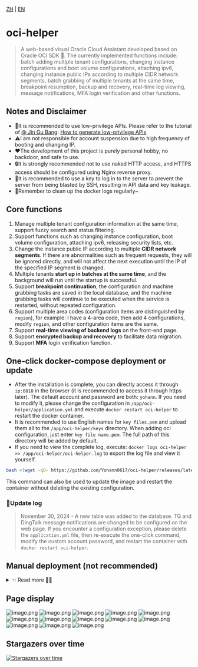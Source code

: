 [ZH](README.md) | [EN](README_EN.md)

# oci-helper

> A web-based visual Oracle Cloud Assistant developed based on Oracle OCI SDK 🐢. The currently implemented functions include: batch adding multiple tenant configurations, changing instance configurations and boot volume configurations, attaching ipv6, changing instance public IPs according to multiple CIDR network segments, batch grabbing of multiple tenants at the same time, breakpoint resumption, backup and recovery, real-time log viewing, message notifications, MFA login verification and other functions.

## Notes and Disclaimer

- 🔑It is recommended to use low-privilege APIs. Please refer to the tutorial of [@ Jin Gu Bang](https://t.me/jin_gubang): [How to generate 
  low-privilege APIs](https://telegra.ph/oralce-api-role-05-05)
- ⚠️I am not responsible for account suspension due to high frequency of booting and changing IP.
- ❤️The development of this project is purely personal hobby, no backdoor, and safe to use.
- 🔒It is strongly recommended not to use naked HTTP access, and HTTPS access should be configured using Nginx reverse proxy.
- 🔐It is recommended to use a key to log in to the server to prevent the server from being blasted by SSH, resulting in API data and key leakage.
- 📃Remember to clean up the docker logs regularly~

## Core functions

1. Manage multiple tenant configuration information at the same time, support fuzzy search and status filtering.
2. Support functions such as changing instance configuration, boot volume configuration, attaching ipv6, releasing security lists, etc.
3. Change the instance public IP according to multiple **CIDR network segments**. If there are abnormalities such as frequent requests, they will be ignored directly, and will not affect the next execution until the IP of the specified IP segment is changed.
4. Multiple tenants **start up in batches at the same time**, and the background will run until the startup is successful.
5. Support **breakpoint continuation**, the configuration and machine grabbing tasks are saved in the local database, and the machine grabbing tasks will continue to be executed when the service is restarted, without repeated configuration.
6. Support multiple area codes (configuration items are distinguished by `region`), for example: I have a 4-area code, then add 4 configurations, modify `region`, and other configuration items are the same.
7. Support **real-time viewing of backend logs** on the front-end page.
8. Support **encrypted backup and recovery** to facilitate data migration.
9. Support **MFA** login verification function.

## One-click docker-compose deployment or update

- After the installation is complete, you can directly access it through `ip:8818` in the browser (it is recommended to access it through https later). The default account and password are both: `yohann`.
  If you need to modify it, please change the configuration in `/app/oci-helper/application.yml` and execute `docker restart oci-helper` to restart the docker container.
- It is recommended to use English names for `key files.pem` and upload them all to the `/app/oci-helper/keys` directory. When adding oci configuration, just enter `key file name.pem`. The full path of this directory will be added by default.
- If you need to view the complete log, execute: `docker logs oci-helper >> /app/oci-helper/oci-helper.log` to export the log file and view it yourself.

```bash
bash <(wget -qO- https://github.com/Yohann0617/oci-helper/releases/latest/download/sh_oci-helper_install.sh)
```

This command can also be used to update the image and restart the container without deleting the existing configuration.

### 📃Update log

> November 30, 2024 - A new table was added to the database. TG and DingTalk message notifications are changed to be configured on the web page. If you encounter a configuration exception, please delete the `application.yml` file, then re-execute the one-click command, modify the custom account password, and restart the container with `docker restart oci-helper`.

## Manual deployment (not recommended)

<details>
    <summary> ☜ Read more 👨‍💻</summary>

### 1. Create a new directory

Create a key file storage directory `/app/oci-helper/keys` to store the `key file.pem` downloaded when generating the API from the Oracle Cloud Console. When adding a new oci configuration, just enter `key file name.pem`. The full path of this directory will be added by default.

```bash
mkdir -p /app/oci-helper/keys && cd /app/oci-helper
```

### 2. Download files

1. Download the latest `application.yml` and `oci-helper.db` files in `Releases` to the `/app/oci-helper` directory, and modify some configurations of `application.yml`.
2. If you do not use docker deployment, download another `ocihelper-1.0.4.jar` file to the `/app/oci-helper` directory, and run it directly `nohup java -jar ocihelper-1.0.4.jar > /var/log/oci-helper.log &` (the prerequisite is that the environment must have `jre8` or `jdk8` or above).
3. If you update the jar package or docker image later, you need to install sqlite and run the command to update the version number in `sh_oci-helper_install.sh` (solve it yourself).

### 3. Docker deployment

The docker environment needs to be installed in advance, supporting arm64 and amd64 architectures.

#### 3.1 Method 1

Run directly with docker:

```bash
docker run -d --name oci-helper --restart=always \
-p 8818:8818 \
-v /app/oci-helper/application.yml:/app/oci-helper/application.yml \
-v /app/oci-helper/oci-helper.db:/app/oci-helper/oci-helper.db \
-v /app/oci-helper/keys:/app/oci-helper/keys \
ghcr.io/yohann0617/oci-helper:master
```

#### 3.2 Method 2

Download the latest `docker-compose.yml` in `Releases` to the `/app/oci-helper` directory and run the following command:

```bash
docker compose up -d
```

Update the latest image:

```bash
docker compose pull && docker compose up -d
```

</details>

## Page display

![image.png](./img/0-login.png)
![image.png](./img/1-home.png)
![image.png](./img/1-user.png)
![image.png](./img/3-add-1.png)
![image.png](./img/3-add-2.png)
![image.png](./img/3-create.png)
![image.png](./img/3-instance-details.png)
![image.png](./img/3-instance-cfg.png)
![image.png](./img/4-task.png)
![image.png](./img/5-log.png)
![image.png](./img/6-basic-cfg.png)
![image.png](./img/7-backup.png)
![image.png](./img/8-inform.png)

## Stargazers over time

[![Stargazers over time](https://starchart.cc/Yohann0617/oci-helper.svg)](https://starchart.cc/Yohann0617/oci-helper)
